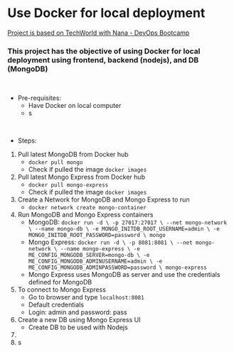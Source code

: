 # Use Docker for local deployment

[Project is based on TechWorld with Nana - DevOps Bootcamp](https://www.techworld-with-nana.com/devops-bootcamp)

### This project has the objective of using Docker for local deployment using frontend, backend (nodejs), and DB (MongoDB)
<br />

- Pre-requisites:
  - Have Docker on local computer
  - s 
<br />
 
- Steps:
1. Pull latest MongoDB from Docker hub
    - ```docker pull mongo```
    - Check if pulled the image ```docker images```
2. Pull latest Mongo Express from Docker hub
    - ```docker pull mongo-express```
    - Check if pulled the image ```docker images```
3. Create a Network for MongoDB and Mongo Express to run
    - ```docker network create mongo-container```
4. Run MongoDB and Mongo Express containers
    - MongoDB: ```docker run -d \
      -p 27017:27017 \
      --net mongo-network \
      --name mongo-db \
      -e MONGO_INITDB_ROOT_USERNAME=admin \
      -e MONGO_INITDB_ROOT_PASSWORD=password \
      mongo```
    - Mongo Express: ```docker run -d \
      -p 8081:8081 \
      --net mongo-network \
      --name mongo-express \
      -e ME_CONFIG_MONGODB_SERVER=mongo-db \
      -e ME_CONFIG_MONGODB_ADMINUSERNAME=admin \
      -e ME_CONFIG_MONGODB_ADMINPASSWORD=password \
      mongo-express```
    - Mongo Express uses MongoDB as server and use the credentials defined for MongoDB
5. To connect to Mongo Express
    - Go to browser and type ```localhost:8081```
    - Default credentials
    - Login: admin and password: pass
6. Create a new DB using Mongo Express UI
    - Create DB to be used with Nodejs
8. 
9. s 

